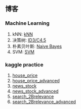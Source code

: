 ## 博客
### Machine Learning
1. kNN: [kNN](https://github.com/itchencheng/pythonml/issues/1)
2. 决策树: [ID3/C4.5](https://github.com/itchencheng/pythonml/issues/2)
3. 朴素贝叶斯: [Naive Bayes](https://github.com/itchencheng/pythonml/issues/3)
3. SVM: [SVM](http://topzero.cn/mkdn/notes-of-machine-learning/3.支持向量机.md)


### kaggle practice
1. [house_price](http://topzero.cn/mkdn/kaggleClass/house_price.html)
2. [house_price_advanced](http://topzero.cn/mkdn/kaggleClass/house_price_advanced.html)
3. [news_stock](http://topzero.cn/mkdn/kaggleClass/news_stock.html)
4. [news_stock_advanced](http://topzero.cn/mkdn/kaggleClass/news_stock_advanced.html)
5. [search_2Brelevance](http://topzero.cn/mkdn/kaggleClass/search_2Brelevance.html)
5. [search_2Brelevance_advanced](http://topzero.cn/mkdn/kaggleClass/search_2Brelevance_advanced.html)

